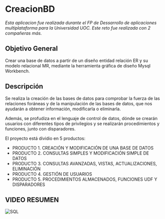 <h1>CreacionBD</h1>

<p><i>Esta aplicacion fue realizada durante el FP de Dessarrollo de aplicaciones multiplataforma para la Universidad UOC. 
Este reto fue realizada con 2 compañeras más.</i></p>

<h2>Objetivo General</h2>
<p> Crear una base de datos a partir de un diseño entidad relación ER y su modelo relacional MR, mediante la herramienta gráfica de diseño Mysql Workbench.</p>

<h2>Descripción</h2>
<p>Se realiza la creación de las bases de datos para comprobar la fuerza de las relaciones foráneas y de la manipulación de las bases de datos, que nos ayudarán a obtener información, modificarla o eliminarla.

Además, se profudiza en el lenguaje de control de datos, dónde se crearán usuarios con diferentes tipos de privilegios y se realizarán procedimientos y funciones, junto con disparadores.

El proyecto está dividio en 5 productos:
 - PRODUCTO 1. CREACIÓN Y MODIFICACIÓN DE UNA BASE DE DATOS
 - PRODUCTO 2. CONSULTAS SIMPLES Y MODIFICACIÓN SIMPLE DE DATOS
 - PRODUCTO 3. CONSULTAS AVANZADAS, VISTAS, ACTUALIZACIONES, ELIMINACIÓN
 - PRODUCTO 4. GESTIÓN DE USUARIOS
 -  PRODUCTO 5. PROCEDIMIENTOS ALMACENADOS, FUNCIONES UDF Y DISPARADORES</p>
 

<h2> VIDEO RESUMEN </h2>


![SQL](https://img.shields.io/badge/-MySQL-%2300f?style=for-the-badge&logo=MySQL&logoColor=white)



